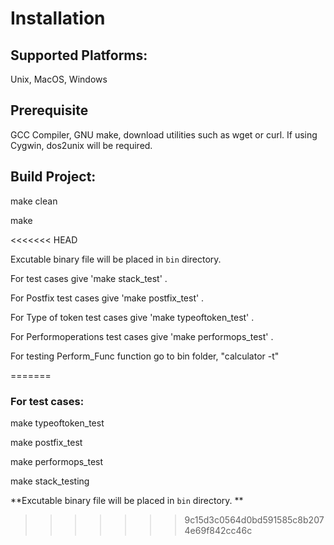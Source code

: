 # Installation

## Supported Platforms:

Unix, MacOS, Windows

## Prerequisite

GCC Compiler, GNU make, download utilities such as wget or curl.
If using Cygwin, dos2unix will be required.


## Build Project:

make clean

make

<<<<<<< HEAD

Excutable binary  file will be placed in `bin` directory.

For test cases give 'make stack_test' .

For  Postfix test cases give 'make postfix_test' .

For  Type of token test cases give 'make typeoftoken_test' .

For  Performoperations test cases give 'make performops_test' .

For testing Perform_Func function go to bin folder, "calculator -t" 


=======
### For test cases:

make typeoftoken_test

make postfix_test

make performops_test

make stack_testing 


**Excutable binary file will be placed in `bin` directory. **

>>>>>>> 9c15d3c0564d0bd591585c8b2074e69f842cc46c
